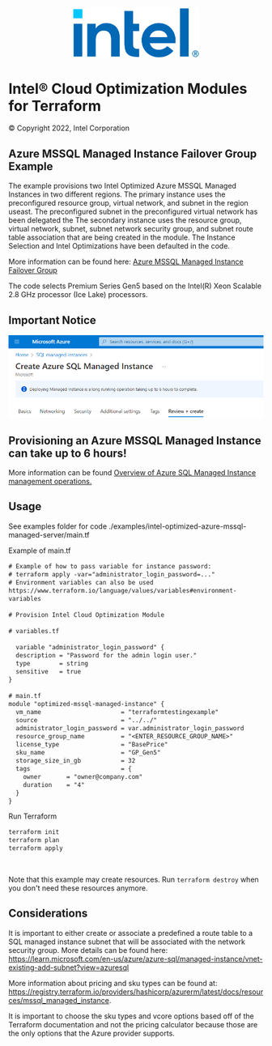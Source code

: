 <p align="center">
  <img src="./images/logo-classicblue-800px.png" alt="Intel Logo" width="250"/>
</p>


# Intel® Cloud Optimization Modules for Terraform

© Copyright 2022, Intel Corporation

## Azure MSSQL Managed Instance Failover Group Example
The example provisions two Intel Optimized Azure MSSQL Managed Instances in two different regions. The primary instance uses the preconfigured resource group, virtual network, and subnet in the region useast. The preconfigured subnet in the preconfigured virtual network has been delegated the The secondary instance uses the resource group, virtual network, subnet, subnet network security group, and subnet route table association that are being created in the module. The Instance Selection and Intel Optimizations have been defaulted in the code.


More information can be found here: [Azure MSSQL Managed Instance Failover Group](<https://registry.terraform.io/providers/hashicorp/azurerm/latest/docs/resources/mssql_managed_instance_failover_group>)

The code selects Premium Series Gen5 based on the Intel(R) Xeon Scalable 2.8 GHz processor (Ice Lake) processors.

## Important Notice
<img src="./images\important_notice_mssql_managed_instance.png?raw=true" alt="Important Notice" width="600"/>

## **Provisioning an Azure MSSQL Managed Instance can take up to 6 hours!**
More information can be found [Overview of Azure SQL Managed Instance management operations.](https://learn.microsoft.com/en-us/azure/azure-sql/managed-instance/management-operations-overview?view=azuresql)

## Usage
See examples folder for code ./examples/intel-optimized-azure-mssql-managed-server/main.tf

Example of main.tf

```hcl
# Example of how to pass variable for instance password:
# terraform apply -var="administrator_login_password=..."
# Environment variables can also be used https://www.terraform.io/language/values/variables#environment-variables

# Provision Intel Cloud Optimization Module

# variables.tf

  variable "administrator_login_password" {
  description = "Password for the admin login user."
  type        = string
  sensitive   = true
}

# main.tf
module "optimized-mssql-managed-instance" {
  vm_name                      = "terraformtestingexample"
  source                       = "../../"
  administrator_login_password = var.administrator_login_password
  resource_group_name          = "<ENTER_RESOURCE_GROUP_NAME>"
  license_type                 = "BasePrice"
  sku_name                     = "GP_Gen5"
  storage_size_in_gb           = 32
  tags                         = {
    owner       = "owner@company.com"
    duration    = "4"
  }
}

```

Run Terraform

```hcl
terraform init  
terraform plan
terraform apply



```

Note that this example may create resources. Run `terraform destroy` when you don't need these resources anymore.

## Considerations  

It is important to either create or associate a predefined a route table to a SQL managed instance subnet that will be associated with the network security group. More details can be found here: https://learn.microsoft.com/en-us/azure/azure-sql/managed-instance/vnet-existing-add-subnet?view=azuresql

More information about pricing and sku types can be found at: https://registry.terraform.io/providers/hashicorp/azurerm/latest/docs/resources/mssql_managed_instance.

It is important to choose the sku types and vcore options based off of the Terraform documentation and not the pricing calculator because those are the only options that the Azure provider supports.





